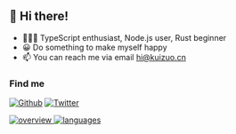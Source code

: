 ## 👋 Hi there!

- 🧑🏻‍💻 TypeScript enthusiast, Node.js user, Rust beginner
- 😀 Do something to make myself happy
- 📫 You can reach me via email [hi@kuizuo.cn](mailto:hi@kuizuo.cn) 

### Find me

<p><a href="https://github.com/kuizuo" target="_blank"><img alt="Github" src="https://img.shields.io/badge/GitHub-%2312100E.svg?&style=for-the-badge&logo=Github&logoColor=white" /></a> <a href="https://twitter.com/kuizuo" target="_blank"><img alt="Twitter" src="https://img.shields.io/badge/twitter-%231DA1F2.svg?&style=for-the-badge&logo=twitter&logoColor=white" /> <a href="https://innei.in" target="_blank">


![overview](https://cdn.jsdelivr.net/gh/kuizuo/stats/generated/overview.svg)
![languages](https://cdn.jsdelivr.net/gh/kuizuo/stats/generated/languages.svg)
